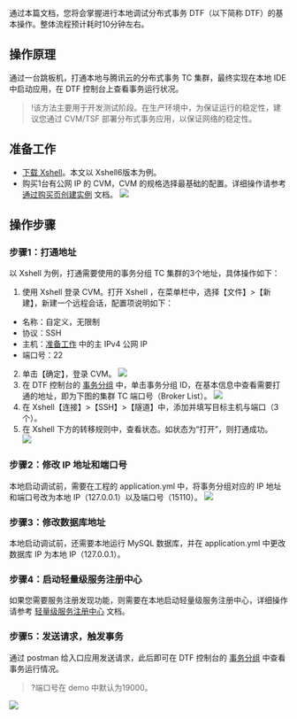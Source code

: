 通过本篇文档，您将会掌握进行本地调试分布式事务 DTF（以下简称 DTF）的基本操作。整体流程预计耗时10分钟左右。


## 操作原理
通过一台跳板机，打通本地与腾讯云的分布式事务 TC 集群，最终实现在本地 IDE 中启动应用，在 DTF 控制台上查看事务运行状况。
>!该方法主要用于开发测试阶段。在生产环境中，为保证运行的稳定性，建议您通过 CVM/TSF 部署分布式事务应用，以保证网络的稳定性。


## 准备工作
- [下载 Xshell](https://tsf-doc-attachment-1300555551.cos.ap-guangzhou.myqcloud.com/DTF%20attachment/Xshell6.exe)。本文以 Xshell6版本为例。
<span id="cvm"></span>
- 购买1台有公网 IP 的 CVM，CVM 的规格选择最基础的配置。详细操作请参考 [通过购买页创建实例](https://cloud.tencent.com/document/product/213/4855) 文档。
![](https://main.qcloudimg.com/raw/d9f4255a7fc1033396a3866942437a95.png)


## 操作步骤
### 步骤1：打通地址
以 Xshell 为例，打通需要使用的事务分组 TC 集群的3个地址，具体操作如下：
1. 使用 Xshell 登录 CVM。打开 Xshell ，在菜单栏中，选择【文件】>【新建】，新建一个远程会话，配置项说明如下：
 - 名称：自定义，无限制
 - 协议：SSH
 - 主机：[准备工作](#cvm) 中的主 IPv4 公网 IP
 - 端口号：22
2. 单击【确定】，登录 CVM。
![](https://main.qcloudimg.com/raw/2eaba02ca4a6ebb597230035441fbd8d.png)
3. 在 DTF 控制台的 [事务分组](https://console.cloud.tencent.com/dtf/group) 中，单击事务分组 ID，在基本信息中查看需要打通的地址，即为下图的集群 TC 端口号（Broker List）。
![](https://main.qcloudimg.com/raw/5abd082779c4b063c63cbf4dd225e875.png)     
4. 在 Xshell【连接】>【SSH】>【隧道】中，添加并填写目标主机与端口（3个）。
5. 在 Xshell 下方的转移规则中，查看状态。如状态为“打开”，则打通成功。  
![](https://main.qcloudimg.com/raw/a15746a75e71e2e957ff3b7c37e91738.png)

### 步骤2：修改 IP 地址和端口号 
本地启动调试前，需要在工程的 application.yml 中，将事务分组对应的 IP 地址和端口号改为本地 IP（127.0.0.1）以及端口号（15110）。
![](https://main.qcloudimg.com/raw/02761a71381b0834c176de9924e7d161.png)

### 步骤3：修改数据库地址
本地启动调试前，还需要本地运行 MySQL 数据库，并在 application.yml 中更改数据库 IP 为本地 IP（127.0.0.1）。

### 步骤4：启动轻量级服务注册中心
如果您需要服务注册发现功能，则需要在本地启动轻量级服务注册中心，详细操作请参考 [轻量级服务注册中心](https://cloud.tencent.com/document/product/649/16618) 文档。

### 步骤5：发送请求，触发事务
通过 postman 给入口应用发送请求，此后即可在 DTF 控制台的 [事务分组](https://console.cloud.tencent.com/dtf/group) 中查看事务运行情况。
>?端口号在 demo 中默认为19000。     

![](https://main.qcloudimg.com/raw/e740e7710b3518d61cd66b4173cdcadc.png)
